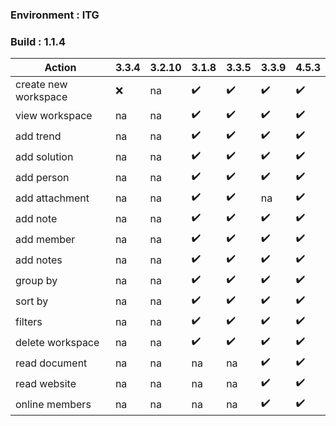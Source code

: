 ### Environment : ITG
### Build : 1.1.4


|Action|3.3.4|3.2.10|3.1.8|3.3.5|3.3.9|4.5.3
|----|----|----|----|---|---|---|
|create new workspace |:x: | na |✔️|✔️|✔️|✔️
| view workspace | na |na |✔️|✔️|✔️|✔️
| add trend | na |na |✔️|✔️|✔️|✔️
| add solution  | na |na |✔️|✔️|✔️|✔️
| add person| na |na |✔️|✔️|✔️|✔️
| add attachment | na |na |✔️|✔️|na|✔️
| add note  | na |na |✔️|✔️|✔️|✔️
| add member | na |na |✔️|✔️|✔️|✔️
| add notes | na |na |✔️|✔️|✔️|✔️
| group by | na |na |✔️|✔️|✔️|✔️
| sort by | na |na |✔️|✔️|✔️|✔️
| filters | na |na |✔️|✔️|✔️|✔️
| delete workspace| na |na |✔️ |✔️|✔️|✔️
| read document |na|na|na|na|✔️|✔️
| read website | na|na|na|na|✔️|✔️
| online members |na|na|na|na|✔️|✔️